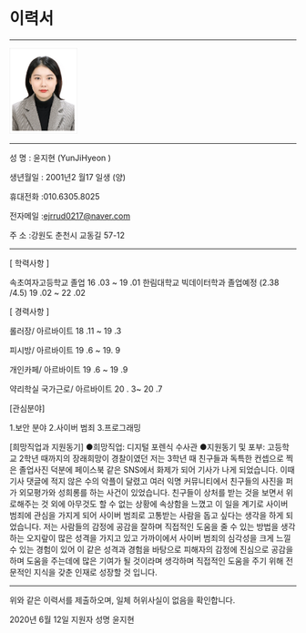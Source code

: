 # 이력서
---

<img src = 증사.jpg height=150 widht=150>

---

성 명 : 윤지현 (YunJiHyeon )  

생년월일 : 2001년2 월17 일생 (양)

휴대전화 :010.6305.8025

전자메일 :ejrrud0217@naver.com

주 소 :강원도 춘천시 교동길 57-12

---

[ 학력사항 ]

속초여자고등학교 졸업                            16 .03 ~ 19 .01
한림대학교 빅데이터학과 졸업예정 (2.38 /4.5)     19 .02 ~ 22 .02


[ 경력사항 ]

롤러장/ 아르바이트             18 .11 ~ 19 .3

피시방/ 아르바이트             19 .6 ~ 19. 9
 
개인카페/ 아르바이트           19 .6 ~ 19 .9

약리학실 국가근로/ 아르바이트  20 . 3~ 20 .7

[관심분야]

1.보안 분야
2.사이버 범죄
3.프로그래밍

[희망직업과 지원동기]
●희망직업: 디지털 포렌식 수사관
●지원동기 및 포부:
고등학교 2학년 때까지의 장래희망이 경찰이였던 저는 3학년 때 친구들과 독특한 컨셉으로 찍은 졸업사진 덕분에 페이스북 같은 SNS에서 화제가 되어 기사가 나게 되었습니다. 이때 기사 댓글에 적지 않은 수의 악플이 달렸고 여러 익명 커뮤니티에서 친구들의 사진을 퍼가 외모평가와 성희롱를 하는 사건이 있었습니다. 친구들이  상처를 받는 것을 보면서 위로해주는 것 외에 아무것도 할 수 없는 상황에 속상함을 느꼈고 이 일을 계기로 사이버 범죄에 관심을 가지게 되어 사이버 범죄로 고통받는 사람을 돕고 싶다는 생각을 하게 되었습니다. 저는 사람들의 감정에 공감을 잘하며 직접적인 도움을 줄 수 있는 방법을 생각하는 오지랖이 많은 성격을 가지고 있고 가까이에서 사이버 범죄의 심각성을 크게 느낄 수 있는 경험이 있어 이 같은 성격과 경험을 바탕으로 피해자의 감정에 진심으로 공감을 하며 도움을 주는데에 많은 기여가 될 것이라며 생각하며 직접적인 도움을 주기 위해 전문적인 지식을 갖춘 인재로 성장할 것 입니다.

-----

위와 같은 이력서를 제출하오며, 일체 허위사실이 없음을 확인합니다.

 2020년 6월 12일 지원자   성명 윤지현

